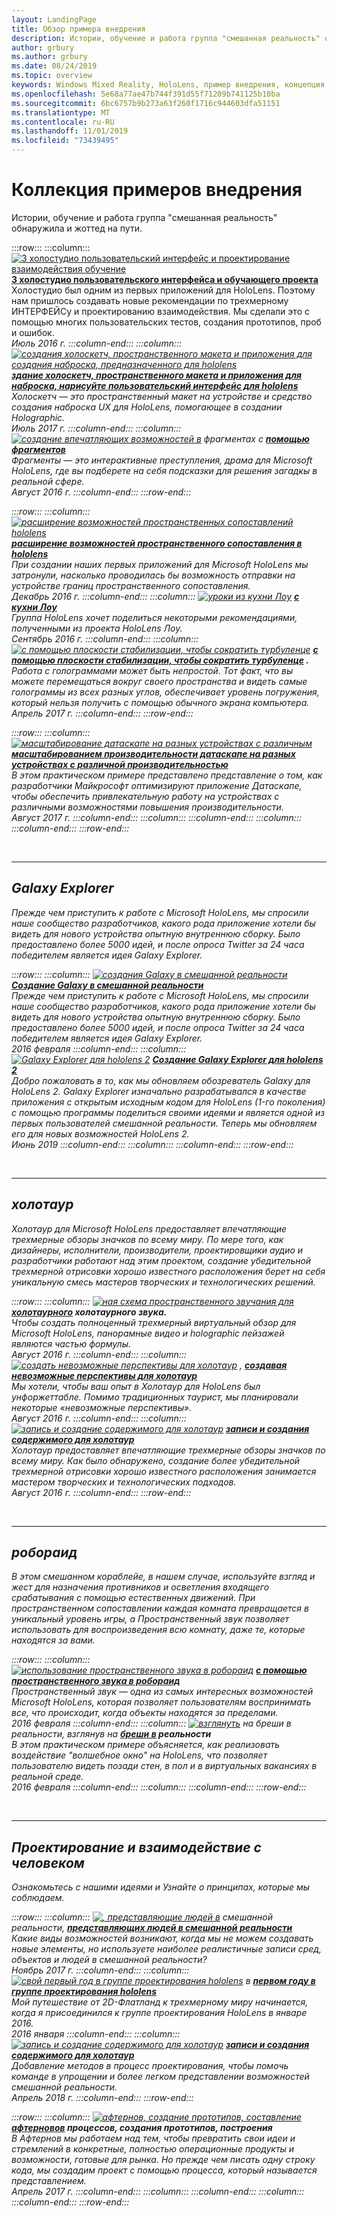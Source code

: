 ```yaml
---
layout: LandingPage
title: Обзор примера внедрения
description: Истории, обучение и работа группа "смешанная реальность" обнаружила и жоттед на пути.
author: grbury
ms.author: grbury
ms.date: 08/24/2019
ms.topic: overview
keywords: Windows Mixed Reality, HoloLens, пример внедрения, концепция, сценарии
ms.openlocfilehash: 5e68a77ae47b744f391d55f71209b741125b10ba
ms.sourcegitcommit: 6bc6757b9b273a63f260f1716c944603dfa51151
ms.translationtype: MT
ms.contentlocale: ru-RU
ms.lasthandoff: 11/01/2019
ms.locfileid: "73439495"
---
```

# <a name="case-study-gallery"></a>Коллекция примеров внедрения

Истории, обучение и работа группа "смешанная реальность" обнаружила и жоттед на пути.

:::row:::
    :::column:::
       [![3 холостудио пользовательский интерфейс и проектирование взаимодействия обучение](images/thought-bubble-500px.jpg)](case-study-3-holostudio-ui-and-interaction-design-learnings.md)  **[3 холостудио пользовательского интерфейса и обучающего проекта](case-study-3-holostudio-ui-and-interaction-design-learnings.md)**<br>
        Холостудио был одним из первых приложений для HoloLens. Поэтому нам пришлось создавать новые рекомендации по трехмерному ИНТЕРФЕЙСу и проектированию взаимодействия. Мы сделали это с помощью многих пользовательских тестов, создания прототипов, проб и ошибок.<br>
         <i>Июль 2016 г.<i>
    :::column-end:::
    :::column:::
       [![создания холоскетч, пространственного макета и приложения для создания наброска, предназначенного для hololens](images/holosketch-image-01-640px.png)](case-study-building-holosketch,-a-spatial-layout-and-ux-sketching-app-for-hololens.md)  **[здание холоскетч, пространственного макета и приложения для наброска, нарисуйте пользовательский интерфейс для hololens](case-study-building-holosketch,-a-spatial-layout-and-ux-sketching-app-for-hololens.md)**<br>
        Холоскетч — это пространственный макет на устройстве и средство создания наброска UX для HoloLens, помогающее в создании Holographic.<br>
        <i>Июль 2017 г.<i>
    :::column-end:::
    :::column:::
       [![создание впечатляющих возможностей в](images/surfacereconstruction.jpg)](case-study-creating-an-immersive-experience-in-fragments.md) фрагментах с  **[помощью фрагментов](case-study-creating-an-immersive-experience-in-fragments.md)**<br>
        Фрагменты — это интерактивные преступления, драма для Microsoft HoloLens, где вы подберете на себя подсказки для решения загадкы в реальной сфере.<br>
        <i>Август 2016 г.<i>
    :::column-end:::
:::row-end:::

:::row:::
    :::column:::
       [![расширение возможностей пространственных сопоставлений hololens](images/away-from-camera-position-500px.png)](case-study-expanding-the-spatial-mapping-capabilities-of-hololens.md)  **[расширение возможностей пространственного сопоставления в hololens](case-study-expanding-the-spatial-mapping-capabilities-of-hololens.md)**<br>
        При создании наших первых приложений для Microsoft HoloLens мы затронули, насколько проводилась бы возможность отправки на устройстве границ пространственного сопоставления.<br>
        <i>Декабрь 2016 г.<i>
    :::column-end:::
    :::column:::
       [![уроки из кухни Лоу](images/lowes.jpg)](case-study-lessons-from-the-lowes-kitchen.md)  **[с кухни Лоу](case-study-lessons-from-the-lowes-kitchen.md)**<br>
        Группа HoloLens хочет поделиться некоторыми рекомендациями, полученными из проекта HoloLens Лоу.<br>
        <i>Сентябрь 2016 г.<i>
    :::column-end:::
    :::column:::
       [![с помощью плоскости стабилизации, чтобы сократить турбуленце](images/holotour-stabilization-plane-500px.jpg)](case-study-using-the-stabilization-plane-to-reduce-holographic-turbulence.md)  **[с помощью плоскости стабилизации, чтобы сократить турбуленце](case-study-using-the-stabilization-plane-to-reduce-holographic-turbulence.md) .**<br>
        Работа с голограммами может быть непростой. Тот факт, что вы можете перемещаться вокруг своего пространства и видеть самые голограммы из всех разных углов, обеспечивает уровень погружения, который нельзя получить с помощью обычного экрана компьютера.<br>
        <i>Апрель 2017 г.<i>
    :::column-end:::
:::row-end:::

:::row:::
    :::column:::
       [![масштабирование датаскапе на разных устройствах с различным](images/cloud-steps-1-4-700px.jpg)](case-study-scaling-datascape-across-devices-with-different-performance.md)  **[масштабированием производительности датаскапе на разных устройствах с различной производительностью](case-study-scaling-datascape-across-devices-with-different-performance.md)**<br>
        В этом практическом примере представлено представление о том, как разработчики Майкрософт оптимизируют приложение Датаскапе, чтобы обеспечить привлекательную работу на устройствах с различными возможностями повышения производительности.<br>
        <i>Август 2017 г.<i>
    :::column-end:::
    :::column:::
    :::column-end:::
    :::column:::
    :::column-end:::
:::row-end:::


<br>

---

## <a name="galaxy-explorer"></a>Galaxy Explorer

Прежде чем приступить к работе с Microsoft HoloLens, мы спросили наше сообщество разработчиков, какого рода приложение хотели бы видеть для нового устройства опытную внутреннюю сборку. Было предоставлено более 5000 идей, и после опроса Twitter за 24 часа победителем является идея Galaxy Explorer.

:::row:::
    :::column:::
       [![создания Galaxy в смешанной реальности](images/full-galaxy-500px.png)](case-study-creating-a-galaxy-in-mixed-reality.md)  **[Создание Galaxy в смешанной реальности](case-study-creating-a-galaxy-in-mixed-reality.md)**<br>
        Прежде чем приступить к работе с Microsoft HoloLens, мы спросили наше сообщество разработчиков, какого рода приложение хотели бы видеть для нового устройства опытную внутреннюю сборку. Было предоставлено более 5000 идей, и после опроса Twitter за 24 часа победителем является идея Galaxy Explorer.<br>
         <i>2016 февраля<i>
    :::column-end:::
    :::column:::
       [![Galaxy Explorer для hololens 2](images/ge-update-interactions-concept-force-grab.png)](galaxy-explorer-update.md)  **[Создание Galaxy Explorer для hololens 2](galaxy-explorer-update.md)**<br>
        Добро пожаловать в то, как мы обновляем обозреватель Galaxy для HoloLens 2. Galaxy Explorer изначально разрабатывался в качестве приложения с открытым исходным кодом для HoloLens (1-го поколения) с помощью программы поделиться своими идеями и является одной из первых пользователей смешанной реальности. Теперь мы обновляем его для новых возможностей HoloLens 2.<br>
        <i>Июнь 2019<i>
    :::column-end:::
    :::column:::
    :::column-end:::
:::row-end:::

<br>

---

## <a name="holotour"></a>холотаур

Холотаур для Microsoft HoloLens предоставляет впечатляющие трехмерные обзоры значков по всему миру. По мере того, как дизайнеры, исполнители, производители, проектировщики аудио и разработчики работают над этим проектом, создание убедительной трехмерной отрисовки хорошо известного расположения берет на себя уникальную смесь мастеров творческих и технологических решений.

:::row:::
    :::column:::
       [![ная схема пространственного звучания для](images/recreated-colosseum-holotour-500px.png)](case-study-spatial-sound-design-for-holotour.md)  **[холотаурного](case-study-spatial-sound-design-for-holotour.md) холотаурного звука.**<br>
        Чтобы создать полноценный трехмерный виртуальный обзор для Microsoft HoloLens, панорамные видео и holographic пейзажей являются частью формулы.<br>
         <i>Август 2016 г.<i>
    :::column-end:::
    :::column:::
       [![создать невозможные перспективы для холотаур](images/rome-colosseum-overlay-500px.png)](case-study-creating-impossible-perspectives-for-holotour.md) ,  **[создавая невозможные перспективы для холотаур](case-study-creating-impossible-perspectives-for-holotour.md)**<br>
        Мы хотели, чтобы ваш опыт в Холотаур для HoloLens был унфоржеттабле. Помимо традиционных таурист, мы планировали некоторые «невозможные перспективы».<br>
        <i>Август 2016 г.<i>
    :::column-end:::
    :::column:::
       [![запись и создание содержимого для холотаур](images/camera-machu-pichu-500px.png)](case-study-capturing-and-creating-content-for-holotour.md)  **[записи и создания содержимого для холотаур](case-study-capturing-and-creating-content-for-holotour.md)**<br>
        Холотаур предоставляет впечатляющие трехмерные обзоры значков по всему миру. Как было обнаружено, создание более убедительной трехмерной отрисовки хорошо известного расположения занимается мастером творческих и технологических подходов.<br>
        <i>Август 2016 г.<i>
    :::column-end:::
:::row-end:::

<br>

---

## <a name="roboraid"></a>робораид

В этом смешанном кораблейе, в нашем случае, используйте взгляд и жест для назначения противников и осветления входящего срабатывания с помощью естественных движений. При пространственном сопоставлении каждая комната превращается в уникальный уровень игры, а Пространственный звук позволяет использовать для воспроизведения всю комнату, даже те, которые находятся за вами. 

:::row:::
    :::column:::
       [![использование пространственного звука в робораид](images/successful-dodge-roboraid-500px.jpg)](case-study-using-spatial-sound-in-roboraid.md)  **[с помощью пространственного звука в робораид](case-study-using-spatial-sound-in-roboraid.md)**<br>
        Пространственный звук — одна из самых интересных возможностей Microsoft HoloLens, которая позволяет пользователям воспринимать все, что происходит, когда объекты находятся за пределами.<br>
         <i>2016 февраля<i>
    :::column-end:::
    :::column:::
       [![взглянуть](images/roboraid-640px.png)](case-study-looking-through-holes-in-your-reality.md) на бреши в реальности, взглянув на  **[бреши в](case-study-looking-through-holes-in-your-reality.md) реальности**<br>
        В этом практическом примере объясняется, как реализовать воздействие "волшебное окно" на HoloLens, что позволяет пользователю видеть позади стен, в пол и в виртуальных вакансиях в реальной среде.<br>
        <i>2016 февраля<i>
    :::column-end:::
    :::column:::
    :::column-end:::
:::row-end:::


<br>

---

## <a name="design-and-human-experience"></a>Проектирование и взаимодействие с человеком

Ознакомьтесь с нашими идеями и Узнайте о принципах, которые мы соблюдаем.

:::row:::
    :::column:::
       [![, представляющие людей в](images/bang-ai-weiwie.jpg)](case-study-representing-humans-in-mixed-reality.md) смешанной реальности,  **[представляющих людей в смешанной реальности](case-study-representing-humans-in-mixed-reality.md)**<br>
        Какие виды возможностей возникают, когда мы не можем создавать новые элементы, но используете наиболее реалистичные записи сред, объектов и людей в смешанной реальности?<br>
         <i>Ноябрь 2017 г.<i>
    :::column-end:::
    :::column:::
       [![свой первый год в группе проектирования hololens](images/MotionController.jpg)](case-study-my-first-year-on-the-hololens-design-team.md) в  **[первом году в группе проектирования hololens](case-study-my-first-year-on-the-hololens-design-team.md)**<br>
        Мой путешествие от 2D-Флатланд к трехмерному миру начинается, когда я присоединился к группе проектирования HoloLens в январе 2016.<br>
        <i>2016 января<i>
    :::column-end:::
    :::column:::
       [![запись и создание содержимого для холотаур](images/academyteam1000.png)](case-study-expanding-the-design-process-for-mixed-reality.md)  **[записи и создания содержимого для холотаур](case-study-expanding-the-design-process-for-mixed-reality.md)**<br>
        Добавление методов в процесс проектирования, чтобы помочь команде в упрощении и более легком представлении возможностей смешанной реальности.<br>
        <i>Апрель 2018 г.<i>
    :::column-end:::
:::row-end:::

:::row:::
    :::column:::
       [![афтернов, создание прототипов, составление](images/whatisenvisioning-640px.png)](case-study-afternows-process-envisioning,-prototyping,-building.md)  **[афтерновов](case-study-afternows-process-envisioning,-prototyping,-building.md) процессов, создания прототипов, построения**<br>
        В Афтернов мы работаем над тем, чтобы превратить свои идеи и стремлений в конкретные, полностью операционные продукты и возможности, готовые для рынка. Но прежде чем писать одну строку кода, мы создадим проект с помощью процесса, который называется представлением.<br>
        <i>Апрель 2017 г.<i>
    :::column-end:::
    :::column:::
    :::column-end:::
    :::column:::
    :::column-end:::
:::row-end:::

<br>

<br>


